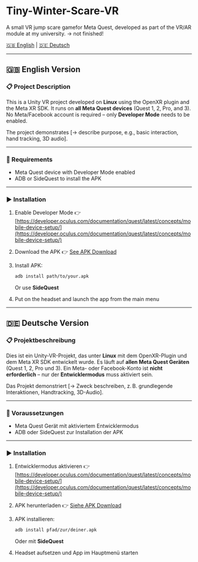 # Tiny-Winter-Scare-VR
A small VR jump scare gamefor Meta Quest, developed as part of the VR/AR module at my university.
-> not finished!

[🇬🇧 English](#english-version) | [🇩🇪 Deutsch](#deutsche-version)

---

## 🇬🇧 English Version

### 📋 Project Description

This is a Unity VR project developed on **Linux** using the OpenXR plugin and the Meta XR SDK.
It runs on **all Meta Quest devices** (Quest 1, 2, Pro, and 3).
No Meta/Facebook account is required – only **Developer Mode** needs to be enabled.

The project demonstrates \[→ describe purpose, e.g., basic interaction, hand tracking, 3D audio].

---

### 🔧 Requirements

* Meta Quest device with Developer Mode enabled
* ADB or SideQuest to install the APK

---

### ▶️ Installation

1. Enable Developer Mode
   👉 [https://developer.oculus.com/documentation/quest/latest/concepts/mobile-device-setup/](https://developer.oculus.com/documentation/quest/latest/concepts/mobile-device-setup/)

2. Download the APK
   👉 [See APK Download](https://github.com/JT-808/Tiny-Winter-Scare-VR/releases)

3. Install APK:

   ```bash
   adb install path/to/your.apk
   ```

   Or use **SideQuest**

4. Put on the headset and launch the app from the main menu

________________

## 🇩🇪 Deutsche Version

### 📋 Projektbeschreibung

Dies ist ein Unity-VR-Projekt, das unter **Linux** mit dem OpenXR-Plugin und dem Meta XR SDK entwickelt wurde.
Es läuft auf **allen Meta Quest Geräten** (Quest 1, 2, Pro und 3).
Ein Meta- oder Facebook-Konto ist **nicht erforderlich** – nur der **Entwicklermodus** muss aktiviert sein.

Das Projekt demonstriert \[→ Zweck beschreiben, z. B. grundlegende Interaktionen, Handtracking, 3D-Audio].

---

### 🔧 Voraussetzungen

* Meta Quest Gerät mit aktiviertem Entwicklermodus
* ADB oder SideQuest zur Installation der APK

---

### ▶️ Installation

1. Entwicklermodus aktivieren
   👉 [https://developer.oculus.com/documentation/quest/latest/concepts/mobile-device-setup/](https://developer.oculus.com/documentation/quest/latest/concepts/mobile-device-setup/)

2. APK herunterladen
   👉 [Siehe APK Download](https://github.com/JT-808/Tiny-Winter-Scare-VR/releases)
   
4. APK installieren:

   ```bash
   adb install pfad/zur/deiner.apk
   ```

   Oder mit **SideQuest**

5. Headset aufsetzen und App im Hauptmenü starten


